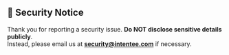 ## 🚨 Security Notice
Thank you for reporting a security issue. **Do NOT disclose sensitive details publicly**.  
Instead, please email us at **[security@intentee.com](mailto:security@intentee.com)** if necessary.
